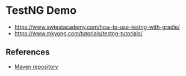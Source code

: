 # TestNG Demo

* https://www.swtestacademy.com/how-to-use-testng-with-gradle/
* https://www.mkyong.com/tutorials/testng-tutorials/

## References

* [Maven repository](https://mvnrepository.com/)
